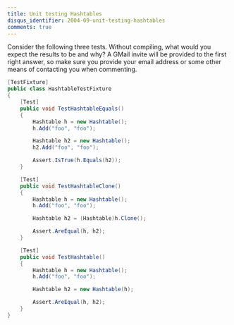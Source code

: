 ```yaml
---
title: Unit testing Hashtables
disqus_identifier: 2004-09-unit-testing-hashtables
comments: true
---
```


Consider the following three tests. Without compiling, what would you expect the results to be and why? A GMail invite will be provided to the first right answer, so make sure you provide your email address or some other means of contacting you when commenting.

``` csharp
[TestFixture]
public class HashtableTestFixture
{
    [Test]
    public void TestHashtableEquals()
    {
        Hashtable h = new Hashtable();
        h.Add("foo", "foo");

        Hashtable h2 = new Hashtable();
        h2.Add("foo", "foo");

        Assert.IsTrue(h.Equals(h2));
    }

    [Test]
    public void TestHashtableClone()
    {
        Hashtable h = new Hashtable();
        h.Add("foo", "foo");

        Hashtable h2 = (Hashtable)h.Clone();

        Assert.AreEqual(h, h2);
    }

    [Test]
    public void TestHashtable()
    {
        Hashtable h = new Hashtable();
        h.Add("foo", "foo");

        Hashtable h2 = new Hashtable(h);

        Assert.AreEqual(h, h2);
    }
}
```
